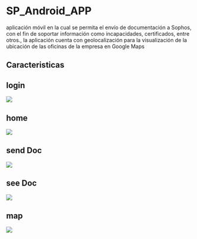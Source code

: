 # SP_Android_APP
aplicación móvil en la cual se permita el envío de documentación a Sophos, con el fin de soportar información como incapacidades, certificados, entre otros., la aplicación cuenta con geolocalización para la visualización de la ubicación de las oficinas de la empresa en Google Maps 

Caracteristicas
----------
## login

![](https://i.postimg.cc/tJctqc1p/singIn.png)

## home

![](https://i.postimg.cc/7PtNn5Kd/home.png)

## send Doc

![](https://i.postimg.cc/pXgY3gbB/SendDoc.png)

## see Doc

![](https://i.postimg.cc/ncsGRn5z/SeeDoc.png)

## map

![](https://i.postimg.cc/FH3gvDhX/map.png)
